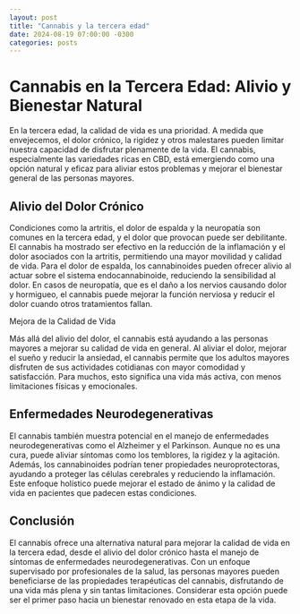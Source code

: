 ```yaml
---
layout: post
title: "Cannabis y la tercera edad"
date: 2024-08-19 07:00:00 -0300
categories: posts
---
```

# Cannabis en la Tercera Edad: Alivio y Bienestar Natural

En la tercera edad, la calidad de vida es una prioridad. A medida que envejecemos, el dolor crónico, la rigidez y otros malestares pueden limitar nuestra capacidad de disfrutar plenamente de la vida. El cannabis, especialmente las variedades ricas en CBD, está emergiendo como una opción natural y eficaz para aliviar estos problemas y mejorar el bienestar general de las personas mayores.

## Alivio del Dolor Crónico

Condiciones como la artritis, el dolor de espalda y la neuropatía son comunes en la tercera edad, y el dolor que provocan puede ser debilitante. El cannabis ha mostrado ser efectivo en la reducción de la inflamación y el dolor asociados con la artritis, permitiendo una mayor movilidad y calidad de vida. Para el dolor de espalda, los cannabinoides pueden ofrecer alivio al actuar sobre el sistema endocannabinoide, reduciendo la sensibilidad al dolor. En casos de neuropatía, que es el daño a los nervios causando dolor y hormigueo, el cannabis puede mejorar la función nerviosa y reducir el dolor cuando otros tratamientos fallan.

Mejora de la Calidad de Vida

Más allá del alivio del dolor, el cannabis está ayudando a las personas mayores a mejorar su calidad de vida en general. Al aliviar el dolor, mejorar el sueño y reducir la ansiedad, el cannabis permite que los adultos mayores disfruten de sus actividades cotidianas con mayor comodidad y satisfacción. Para muchos, esto significa una vida más activa, con menos limitaciones físicas y emocionales.

## Enfermedades Neurodegenerativas

El cannabis también muestra potencial en el manejo de enfermedades neurodegenerativas como el Alzheimer y el Parkinson. Aunque no es una cura, puede aliviar síntomas como los temblores, la rigidez y la agitación. Además, los cannabinoides podrían tener propiedades neuroprotectoras, ayudando a proteger las células cerebrales y reduciendo la inflamación. Este enfoque holístico puede mejorar el estado de ánimo y la calidad de vida en pacientes que padecen estas condiciones.

## Conclusión

El cannabis ofrece una alternativa natural para mejorar la calidad de vida en la tercera edad, desde el alivio del dolor crónico hasta el manejo de síntomas de enfermedades neurodegenerativas. Con un enfoque supervisado por profesionales de la salud, las personas mayores pueden beneficiarse de las propiedades terapéuticas del cannabis, disfrutando de una vida más plena y sin tantas limitaciones. Considerar esta opción puede ser el primer paso hacia un bienestar renovado en esta etapa de la vida.
